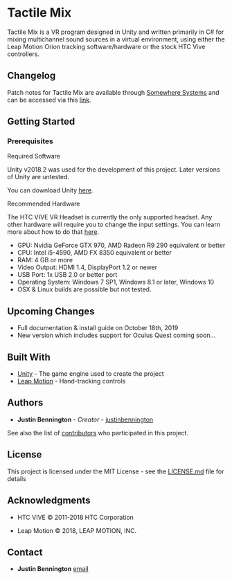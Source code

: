 # Tactile Mix

Tactile Mix is a VR program designed in Unity and written primarily in C# for mixing multichannel sound sources in a virtual environment, using either the Leap Motion Orion tracking software/hardware or the stock HTC Vive controllers. 

## Changelog

Patch notes for Tactile Mix are available through [Somewhere Systems](https://somewhere.systems/) and can be accessed via this [link](https://somewhere.systems/tactile-mix-release-notes).

## Getting Started

### Prerequisites
Required Software

Unity v2018.2 was used for the development of this project. Later versions of Unity are untested.

You can download Unity [here](https://unity3d.com/get-unity/download).

Recommended Hardware

The HTC VIVE VR Headset is currently the only supported headset. Any other hardware will require you to change the input settings. You can learn more about how to do that [here](https://docs.unity3d.com/Manual/class-PlayerSettings.html).

* GPU: Nvidia GeForce GTX 970, AMD Radeon R9 290 equivalent or better
* CPU: Intel i5-4590, AMD FX 8350 equivalent or better
* RAM: 4 GB or more
* Video Output: HDMI 1.4, DisplayPort 1.2 or newer
* USB Port: 1x USB 2.0 or better port
* Operating System: Windows 7 SP1, Windows 8.1 or later, Windows 10
* OSX & Linux builds are possible but not tested.

## Upcoming Changes

* Full documentation & install guide on October 18th, 2019
* New version which includes support for Oculus Quest coming soon...

## Built With

* [Unity](http://www.dropwizard.io/1.0.2/docs/) - The game engine used to create the project
* [Leap Motion](https://maven.apache.org/) - Hand-tracking controls

## Authors

* **Justin Bennington** - *Creator* - [justinbennington](https://github.com/justinbennington)

See also the list of [contributors](https://github.com/tactile-mix/contributors) who participated in this project.

## License

This project is licensed under the MIT License - see the [LICENSE.md](LICENSE.md) file for details

## Acknowledgments

* HTC VIVE © 2011-2018 HTC Corporation  

* Leap Motion © 2018, LEAP MOTION, INC.  

## Contact

* **Justin Bennington** [email](justin@somewhere.systems)

